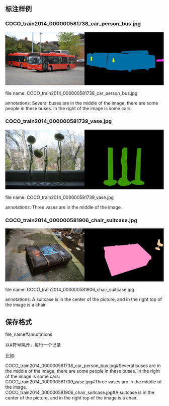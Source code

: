 ## 标注样例


### COCO_train2014_000000581738_car_person_bus.jpg

![imagesss](images/COCO_train2014_000000581738_car_person_bus.jpg)

file name: COCO_train2014_000000581738_car_person_bus.jpg

annotations: Several buses are in the middle of the image, there are some people in these buses. In the right of the image is some cars.


### COCO_train2014_000000581739_vase.jpg

![imagesss](images/COCO_train2014_000000581739_vase.jpg)

file name: COCO_train2014_000000581739_vase.jpg

annotations: Three vases are in the middle of the image.

### COCO_train2014_000000581906_chair_suitcase.jpg

![imagesss](images/COCO_train2014_000000581906_chair_suitcase.jpg)

file name: COCO_train2014_000000581906_chair_suitcase.jpg

annotations: A suitcase is in the center of the picture, and in the right top of the image is a chair.



## 保存格式

file_name#annotations

以#符号隔开，每行一个记录

比如:

COCO_train2014_000000581738_car_person_bus.jpg#Several buses are in the middle of the image, there are some people in these buses. In the right of the image is some cars.
<br>COCO_train2014_000000581739_vase.jpg#Three vases are in the middle of the image.
<br>COCO_train2014_000000581906_chair_suitcase.jpg#A suitcase is in the center of the picture, and in the right top of the image is a chair.


